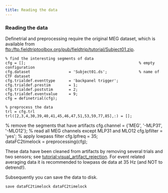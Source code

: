 ```yaml
---
title: Reading the data
---
```


### Reading the data

Definetrial and preprocessing require the original MEG dataset, which is available from [ftp:/ftp.fieldtriptoolbox.org/pub/fieldtrip/tutorial/Subject01.zip](ftp://ftp.fieldtriptoolbox.org/pub/fieldtrip/tutorial/Subject01.zip).
    
    % find the interesting segments of data
    cfg = [];                                                  % empty configuration
    cfg.dataset                 = 'Subject01.ds';              % name of CTF dataset  
    cfg.trialdef.eventtype      = 'backpanel trigger';
    cfg.trialdef.prestim        = 1;
    cfg.trialdef.poststim       = 2;
    cfg.trialdef.eventvalue     = 9;                     
    cfg = definetrial(cfg);            
    
    % preprocess the data
    trl = cfg.trl
    trl([2,3,4,30,39,40,41,45,46,47,51,53,59,77,85],:) = [];           
   % remove the segments that have artifacts
    cfg.channel    = {'MEG', '-MLP31', '-MLO12'};        % read all MEG channels except MLP31 and MLO12
    cfg.lpfilter   = 'yes';                              % apply lowpass filter
    cfg.lpfreq     = 35;   
    dataFC2timelock    = preprocessing(cfg);                      

These data have been cleaned from artifacts by removing several trials and two sensors; see [tutorial:visual_artifact_rejection](/tutorial/visual_artifact_rejection). For event related averaging data it is recommended to lowpass de data at 35 Hz (and NOT to detrend!).

Subsequently you can save the data to disk. 

    save dataFC2timelock dataFC2timelock

